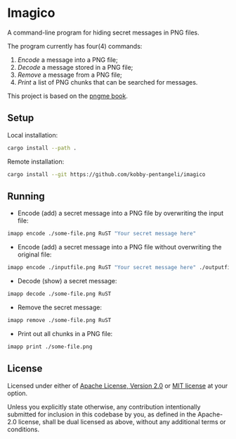 # Imagico

A command-line program for hiding secret messages in PNG files.

The program currently has four(4) commands:

1. *Encode* a message into a PNG file;
2. *Decode* a message stored in a PNG file;
3. *Remove* a message from a PNG file;
4. *Print* a list of PNG chunks that can be searched for messages.

This project is based on the [pngme book](https://picklenerd.github.io/pngme_book/).

## Setup

Local installation:

```bash
cargo install --path .
```

Remote installation:

```bash
cargo install --git https://github.com/kobby-pentangeli/imagico
```

## Running

- Encode (add) a secret message into a PNG file by overwriting the input file:

```bash
imapp encode ./some-file.png RuST "Your secret message here"
```

- Encode (add) a secret message into a PNG file without overwriting the original file:

```bash
imapp encode ./inputfile.png RuST "Your secret message here" ./outputfile.png
```

- Decode (show) a secret message:

```bash
imapp decode ./some-file.png RuST
```

- Remove the secret message:

```bash
imapp remove ./some-file.png RuST
```

- Print out all chunks in a PNG file:

```bash
imapp print ./some-file.png
```

## License

Licensed under either of <a href="LICENSE-APACHE">Apache License, Version 2.0</a> or <a href="LICENSE-MIT">MIT license</a> at your option.

Unless you explicitly state otherwise, any contribution intentionally submitted for inclusion in this codebase by you, as defined in the Apache-2.0 license,
shall be dual licensed as above, without any additional terms or conditions.
